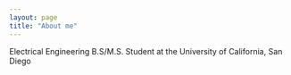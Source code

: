 ```yaml
---
layout: page
title: "About me"
---
```


Electrical Engineering B.S/M.S. Student at the University of California, San Diego
